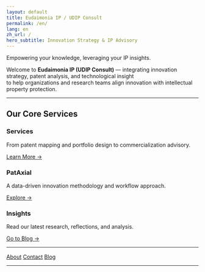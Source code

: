 ```yaml
---
layout: default
title: Eudaimonia IP / UDIP Consult
permalink: /en/
lang: en
zh_url: /
hero_subtitle: Innovation Strategy & IP Advisory
---
```


Empowering your knowledge, leveraging your IP insights.

Welcome to **Eudaimonia IP (UDIP Consult)** — integrating innovation strategy, patent analysis, and technological insight  
to help organizations and research teams align innovation with intellectual property protection.

---

## Our Core Services
<div class="card-grid">

  <div class="card">
    <h3>Services</h3>
    <p>From patent mapping and portfolio design to commercialization advisory.</p>
    <p><a href="{{ '/en/services/' | relative_url }}">Learn More →</a></p>
  </div>

  <div class="card">
    <h3>PatAxial</h3>
    <p>A data-driven innovation methodology and workflow approach.</p>
    <p><a href="{{ '/en/pataxial/' | relative_url }}">Explore →</a></p>
  </div>

  <div class="card">
    <h3>Insights</h3>
    <p>Read our latest research, reflections, and analysis.</p>
    <p><a href="{{ '/en/blog/' | relative_url }}">Go to Blog →</a></p>
  </div>

</div>

---

<div class="btn-row" style="margin-top:1rem;">
  <a href="{{ '/en/about/'   | relative_url }}" class="button">About</a>
  <a href="{{ '/en/contact/' | relative_url }}" class="button">Contact</a>
  <a href="{{ '/en/blog/'    | relative_url }}" class="button">Blog</a>
</div>

---
